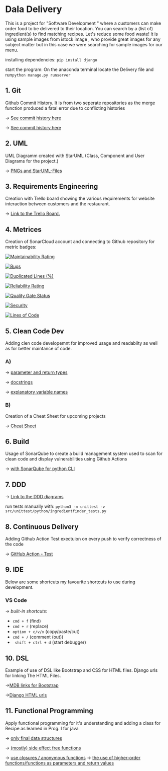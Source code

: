 # Dala Delivery
This is a project for "Software Development " where a customers can make order food to be delivered to their location. You can search by a (list of) ingredient(s) to find matching recipes. Let's reduce some food waste!
It is using sample images from istock image , who provide great images for any subject matter but in this case we were searching for sample images for our menu.

installing dependencies:
`pip install django`


start the program: 
 On the anaconda terminal locate the Delivery file and run`python manage.py runserver`



## 1. Git
Github Commit History. It is from two seperate repositories as the merge function produced a fatal error due to conflicting histories

&rarr; [See commit history here](https://github.com/iammeechar/Dala-Delivery/commits/master)

&rarr; [See commit history here](https://github.com/iammeechar/Food-Delivery-App../commits)

## 2. UML 
UML Diagramm created with StarUML (Class, Component and User Diagrams for the project.)

&rarr; [PNGs and StarUML-Files](https://github.com/iammeechar/Dala-Delivery/tree/master/UML)

## 3. Requirements Engineering
Creation with Trello board showing the various requirements for website interaction between customers and the restaurant.

&rarr; [Link to the Trello Board.](https://trello.com/b/DndzLlGj/food-delivery-app)


## 4. Metrices
Creation of SonarCloud account and connecting to  Github repository for metric badges:

[![Maintainability Rating](https://sonarcloud.io/component_measures?id=iammeechar_Dala-Delivery&metric=sqale_rating&view=list)](https://sonarcloud.io/summary/new_code?id=iammeechar_Dala-Delivery)

[![Bugs](https://sonarcloud.io/component_measures?id=iammeechar_Dala-Delivery&metric=reliability_rating&view=list)](https://sonarcloud.io/summary/new_code?id=iammeechar_Dala-Delivery)

[![Duplicated Lines (%)](https://sonarcloud.io/component_measures?id=iammeechar_Dala-Delivery&metric=duplicated_lines_density&view=list)](https://sonarcloud.io/summary/new_code?id=iammeechar_Dala-Delivery)

[![Reliability Rating](https://sonarcloud.io/component_measures?id=iammeechar_Dala-Delivery&metric=reliability_rating&view=list)](https://sonarcloud.io/summary/new_code?id=iammeechar_Dala-Delivery)

[![Quality Gate Status](https://sonarcloud.io/summary/new_code?id=iammeechar_Dala-Delivery)](https://sonarcloud.io/summary/new_code?id=iammeechar_Dala-Delivery)

[![Security](https://sonarcloud.io/component_measures?id=iammeechar_Dala-Delivery&metric=new_security_rating&view=list)](https://sonarcloud.io/summary/new_code?id=iammeechar_Dala-Delivery)

[![Lines of Code](https://sonarcloud.io/summary/new_code?id=iammeechar_Dala-Delivery)](https://sonarcloud.io/summary/new_code?id=iammeechar_Dala-Delivery)

## 5. Clean Code Dev
Adding clen code developemnt for improved usage and readabilty as well as for better maintance of code.

### A)
&rarr; [parameter and return types](https://github.com/iammeechar/Dala-Delivery/blob/main/customer/views.py#L22)

&rarr; [docstrings](https://github.com/iammeechar/Dala-Delivery/blob/main/customer/views.py#L20)

&rarr; [explanatory variable names](https://github.com/iammeechar/Dala-Delivery/blob/main/customer/views.py#L72)


### B)
Creation of a Cheat Sheet for upcoming projects 

&rarr; [Cheat Sheet](https://github.com/iammeechar/Dala-Delivery/blob/master/Clean%20Code%20Cheat%20Sheet/Clean%20Code.md)

## 6. Build
Usage of SonarQube to create a build management system used to scan for clean code and display vulnerabilities using Github Actions 

&rarr; [with SonarQube for python CLI](https://github.com/iammeechar/Dala-Delivery/blob/main/.github/workflows/build.yml)

## 7. DDD
&rarr; [Link to the DDD diagrams](https://github.com/iammeechar/Dala-Delivery/tree/main/DDD%20Diagram)

run tests manually with:
`python3 -m unittest -v src/unittest/python/ingredientfinder_tests.py`

## 8. Continuous Delivery
Adding Github Action Test exectuion on every push to verify correctness of the code

&rarr; [GitHub Action - Test](https://github.com/iammeechar/Dala-Delivery/tree/main/.github/workflows)

## 9. IDE
Below are some shortcuts my favourite shortcuts to use during development. 

### VS Code 
  
&rarr; *built-in shortcuts*:
- ```cmd + f``` (find)
- ```cmd + r``` (replace) 
- ```option + c/v/x``` (copy/paste/cut)
- ```cmd + /``` (comment (out))  
- ``` shift + ctrl + d``` (start debugger)

## 10. DSL
Example of use of DSL like Bootstrap and CSS for HTML files. Django urls for linking The HTML Files.   

&rarr;[MDB links for Bootstrap](https://github.com/iammeechar/Dala-Delivery/blob/main/customer/Templates/customer/base.html#L19)

&rarr;[Django HTML urls](https://github.com/iammeechar/Dala-Delivery/blob/main/customer/Templates/customer/order.html#L1)
## 11. Functional Programming
Apply functional programming for it's understanding and adding a class for Recipe as learned in Prog. I for java

&rarr; [only final data structures](https://github.com/iammeechar/Dala-Delivery/blob/main/customer/views.py#L72)

&rarr; [(mostly) side effect free functions](https://github.com/iammeechar/Dala-Delivery/blob/main/customer/views.py#L22)

&rarr; [use closures / anonymous functions](https://github.com/iammeechar/Dala-Delivery/blob/main/customer/views.py#L114)
&rarr; [the use of higher-order functions/functions as parameters and return values](https://github.com/iammeechar/Dala-Delivery/blob/main/customer/views.py#L98)
